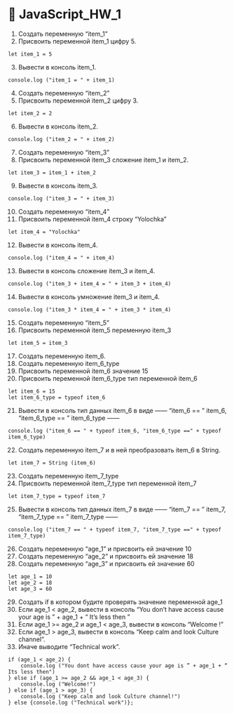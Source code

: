 # :large_orange_diamond: JavaScript_HW_1
1. Создать переменную “item_1”
2. Присвоить переменной item_1 цифру 5.
```
let item_1 = 5
```

3. Вывести в консоль item_1.
```
console.log ("item_1 = " + item_1)
```

4. Создать переменную “item_2”
5. Присвоить переменной item_2 цифру 3.
```
let item_2 = 2
```

6. Вывести в консоль item_2.
```
console.log ("item_2 = " + item_2)
```

7. Создать переменную “item_3”
8. Присвоить переменной item_3 сложение item_1 и item_2.
```
let item_3 = item_1 + item_2
```

9. Вывести в консоль item_3.
```
console.log ("item_3 = " + item_3)
```

10. Создать переменную “item_4”
11. Присвоить переменной item_4 строку “Yolochka”
```
let item_4 = "Yolochka"
```

12. Вывести в консоль item_4.
```
console.log ("item_4 = " + item_4)
```

13. Вывести в консоль сложение item_3 и item_4.
```
console.log ("item_3 + item_4 = " + item_3 + item_4)
```

14. Вывести в консоль умножение item_3 и item_4.
```
console.log ("item_3 * item_4 = " + item_3 * item_4)
```

15. Создать переменную “item_5”
16. Присвоить переменной item_5 переменную item_3
```
let item_5 = item_3
```

17. Создать переменную item_6.
18. Создать переменную item_6_type
19. Присвоить переменной item_6 значение 15
20. Присвоить переменной item_6_type тип переменной item_6
```
let item_6 = 15
let item_6_type = typeof item_6
```

21. Вывести в консоль тип данных item_6 в виде ——  “item_6 == ”  item_6,  “item_6_type == ”  item_6_type ——
```
console.log ("item_6 == " + typeof item_6, "item_6_type ==" + typeof item_6_type) 
```

22. Создать переменную item_7 и в ней преобразовать item_6 в String.
```
let item_7 = String (item_6)
```

23. Создать переменную item_7_type
24. Присвоить переменной item_7_type тип переменной item_7
```
let item_7_type = typeof item_7
```

25. Вывести в консоль тип данных item_7 в виде ——  “item_7 == ”  item_7,  “item_7_type == ”  item_7_type ——  
```
console.log ("item_7 == " + typeof item_7, "item_7_type ==" + typeof item_7_type)
```

26. Создать переменную “age_1” и присвоить ей значение 10
27. Создать переменную “age_2” и присвоить ей значение 18
28. Создать переменную “age_3” и присвоить ей значение 60
```
let age_1 = 10
let age_2 = 18
let age_3 = 60
```

29. Создать if в котором будите проверять значение переменной age_1
30. Если age_1 < age_2, вывести в консоль “You don’t have access cause your age is ” + age_1 + “ It’s less then ”
31. Если age_1 >=  age_2 и age_1 <  age_3, вывести в консоль “Welcome  !”
32. Если age_1  > age_3, вывести в консоль “Keep calm and look Culture channel”.
33. Иначе выводите “Technical work”.
```
if (age_1 < age_2) {
    console.log ("You dont have access cause your age is ” + age_1 + “ Its less then")
} else if (age_1 >= age_2 && age_1 < age_3) {
    console.log ("Welcome!")
} else if (age_1 > age_3) {
    console.log ("Keep calm and look Culture channel!")
} else {console.log ("Technical work")};
```
